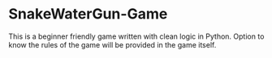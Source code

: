 # SnakeWaterGun-Game
This is a beginner friendly game written with clean logic in  Python. Option to know the rules of the game will be provided in the game itself.
